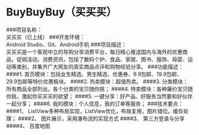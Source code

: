 # BuyBuyBuy（买买买）
###项目名称：	
买买买（已上线）
###开发环境：	
Android Studio、Git、Android手机
###项目描述：	
买买买是一个客观中立的导购分享消费平台，每日精心推送国内与海外的优惠商品，促销活动，消费资讯，包括了数码个护、食品、家居、图书、服饰、母婴、运动等类别，并集齐广大网友的真实商品点评和购物经验分享。
###功能描述：	
####1.	首页模块：包括女生精选、男生精选、优惠券、9.9包邮、19.9包邮、29.9包邮等特价优惠板块。
####2.	热卖模块：超值热卖。
####3.	分类模块：所有商品全部列出，各个分类的宝贝随你挑；
####4.  特卖模块：各种廉价宝贝随你挑，激起你买买买的欲望；
####5.	一键分享：好产品、好服务当然要和好伙伴一起分享；
####6.	我的模块：个人信息，我的订单等服务；
###技术要点：	
####1、	ListView多种布局实现，ListView优化，布局复用，图片错位。缓存处理；
####2、	图片展示，采用瀑布流的实现方式
####3、	第三方登录与分享
####4、	百度地图

